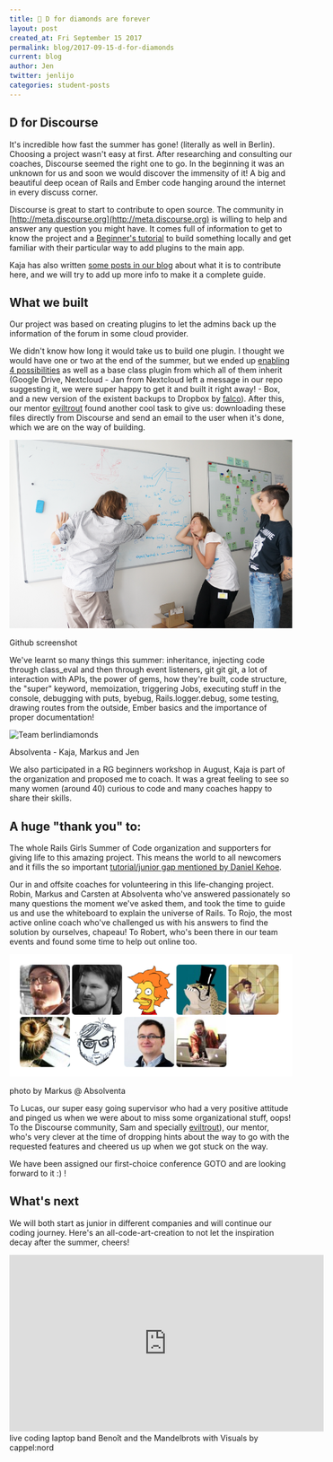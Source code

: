 ```yaml
---
title: 💎 D for diamonds are forever
layout: post
created_at: Fri September 15 2017
permalink: blog/2017-09-15-d-for-diamonds
current: blog
author: Jen
twitter: jenlijo
categories: student-posts
---
```

## D for Discourse

It's incredible how fast the summer has gone! (literally as well in Berlin). Choosing a project wasn't easy at first. After researching and consulting our coaches, Discourse seemed the right one to go. In the beginning it was an unknown for us and soon we would discover the immensity of it! A big and beautiful deep ocean of Rails and Ember code hanging around the internet in every discuss corner.

Discourse is great to start to contribute to open source. The community in [http://meta.discourse.org](http://meta.discourse.org) is willing to help and answer any question you might have. It comes full of information to get to know the project and a [Beginner's tutorial](https://meta.discourse.org/t/beginners-guide-to-creating-discourse-plugins-part-1/30515) to build something locally and get familiar with their particular way to add plugins to the main app.

Kaja has also written [some posts in our blog](https://berlindiamonds.blogspot.de/) about what it is to contribute here, and we will try to add up more info to make it a complete guide.

## What we built

Our project was based on creating plugins to let the admins back up the information of the forum in some cloud provider.

We didn't know how long it would take us to build one plugin. I thought we would have one or two at the end of the summer, but we ended up [enabling 4 possibilities](https://meta.discourse.org/t/new-plugins-for-backups/68018) as well as a base class plugin from which all of them inherit (Google Drive, Nextcloud - Jan from Nextcloud left a message in our repo suggesting it, we were super happy to get it and built it right away! - Box, and a new version of the existent backups to Dropbox by [falco](https://github.com/xfalcox)). After this, our mentor [eviltrout](https://eviltrout.com/) found another cool task to give us: downloading these files directly from Discourse and send an email to the user when it's done, which we are on the way of building.

![Team berlindiamonds](/img/blog/2017/2017-09-15-berlindiamonds.png)
<div class="image-credits">Github screenshot</div>

We've learnt so many things this summer: inheritance, injecting code through class_eval and then through event listeners, git git git, a lot of interaction with APIs, the power of gems, how they're built, code structure, the "super" keyword, memoization, triggering Jobs, executing stuff in the console, debugging with puts, byebug, Rails.logger.debug, some testing, drawing routes from the outside, Ember basics and the importance of proper documentation!

![Team berlindiamonds](/img/blog/2017-09-15-berlindiamonds-w-markus.JPG)
<div class="image-credits">Absolventa - Kaja, Markus and Jen</div>

We also participated in a RG beginners workshop in August, Kaja is part of the organization and proposed me to coach. It was a great feeling to see so many women (around 40) curious to code and many coaches happy to share their skills.

## A huge "thank you" to:

The whole Rails Girls Summer of Code organization and supporters for giving life to this amazing project. This means the world to all newcomers and it fills the so important [tutorial/junior gap mentioned by Daniel Kehoe](https://books.google.de/books?id=tvazDQAAQBAJ&pg=PT83&lpg=PT83&dq=%22tutorial+gap%22+rails&source=bl&ots=zu4r8J1vpx&sig=62dYwycJiCjwiDrNAFAkb6RzD7s&hl=en&sa=X&ved=0ahUKEwjZ4fzs7JzWAhXKUlAKHaRrBOQQ6AEILjAB#v=onepage&q=%22tutorial%20gap%22%20rails&f=false).

Our in and offsite coaches for volunteering in this life-changing project. Robin, Markus and Carsten at Absolventa who've answered passionately so many questions the moment we've asked them, and took the time to guide us and use the whiteboard to explain the universe of Rails. To Rojo, the most active online coach who've challenged us with his answers to find the solution by ourselves, chapeau! To Robert, who's been there in our team events and found some time to help out online too.

![Team berlindiamonds](/img/blog/2017/2017-09-15-berlindiamonds-team.png)
<div class="image-credits">photo by Markus @ Absolventa</div>

To Lucas, our super easy going supervisor who had a very positive attitude and pinged us when we were about to miss some organizational stuff, oops! To the Discourse community, Sam and specially [eviltrout](https://eviltrout.com/)), our mentor, who's very clever at the time of dropping hints about the way to go with the requested features and cheered us up when we got stuck on the way.

We have been assigned our first-choice conference GOTO and are looking forward to it :) !

## What's next

We will both start as junior in different companies and will continue our coding journey. Here's an all-code-art-creation to not let the inspiration decay after the summer, cheers!

<iframe width="560" height="315" src="https://www.youtube.com/embed/zeNszro5dQ8" frameborder="0" allowfullscreen></iframe>
<div class="image-credits">live coding laptop band Benoît and the Mandelbrots with Visuals by cappel:nord</div>
